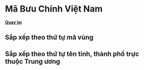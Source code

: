# Mã Bưu Chính Việt Nam

**[Quay lại](https://khangshirokuma.github.io/MaBuuChinhVietNam/#bản-đồ-mã-bưu-chính)**

## Sắp xếp theo thứ tự mã vùng

## Sắp xếp theo thứ tự tên tỉnh, thành phố trực thuộc Trung ương